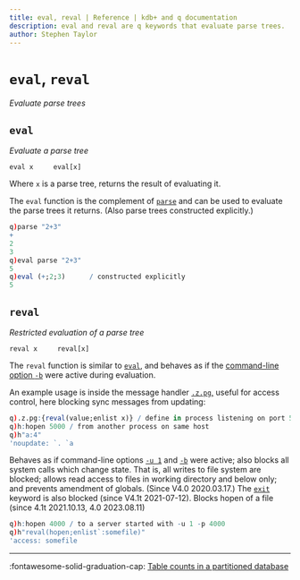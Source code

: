 ```yaml
---
title: eval, reval | Reference | kdb+ and q documentation
description: eval and reval are q keywords that evaluate parse trees.
author: Stephen Taylor
---
```

# `eval`, `reval`

_Evaluate parse trees_





## `eval`

_Evaluate a parse tree_

```syntax
eval x     eval[x]
```

Where `x` is a parse tree, returns the result of evaluating it. 

The `eval` function is the complement of [`parse`](parse.md) and can be used to evaluate the parse trees it returns. (Also parse trees constructed explicitly.)

```q
q)parse "2+3"
+
2
3
q)eval parse "2+3"
5
q)eval (+;2;3)      / constructed explicitly
5
```





## `reval`

_Restricted evaluation of a parse tree_

```syntax
reval x     reval[x]
```

The `reval` function is similar to [`eval`](eval.md), and behaves as if the [command-line option `-b`](../basics/cmdline.md#-b-blocked) were active during evaluation.

An example usage is inside the message handler [`.z.pg`,](dotz.md#zpg-get) useful for access control, here blocking sync messages from updating:

```q
q).z.pg:{reval(value;enlist x)} / define in process listening on port 5000
q)h:hopen 5000 / from another process on same host
q)h"a:4"
'noupdate: `. `a
```

Behaves as if command-line options [`-u 1`](../basics/cmdline.md#-u-usr-pwd) and [`-b`](../basics/cmdline.md#-b-blocked) were active; also blocks all system calls which change state.
That is, all writes to file system are blocked; allows read access to files in working directory and below only; and prevents amendment of globals.
(Since V4.0 2020.03.17.)
The [`exit`](exit.md) keyword is also blocked (since V4.1t 2021-07-12). Blocks hopen of a file (since 4.1t 2021.10.13, 4.0 2023.08.11)

```q
q)h:hopen 4000 / to a server started with -u 1 -p 4000
q)h"reval(hopen;enlist`:somefile)"
'access: somefile
```

----
:fontawesome-solid-graduation-cap:
[Table counts in a partitioned database](../kb/partition.md#table-counts)

